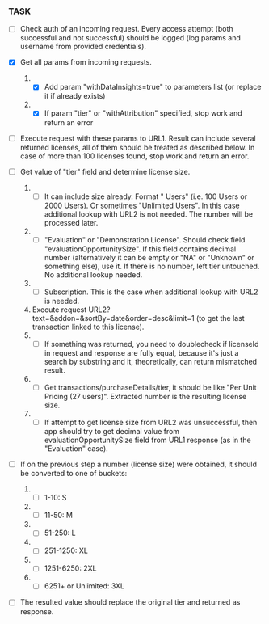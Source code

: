 ### TASK

- [ ] Check auth of an incoming request. Every access attempt (both successful and not successful) should be logged (log params and username from provided credentials).

- [x] Get all params from incoming requests.

  1. - [x] Add param "withDataInsights=true" to parameters list (or replace it if already exists)
  2. - [x] If param "tier" or "withAttribution" specified, stop work and return an error

- [ ] Execute request with these params to URL1. Result can include several returned licenses, all of them should be treated as described below. In case of more than 100 licenses found, stop work and return an error.

- [ ] Get value of "tier" field and determine license size.

  1. - [ ] It can include size already. Format "<Number> Users" (i.e. 100 Users or 2000 Users). Or sometimes "Unlimited Users". In this case additional lookup with URL2 is not needed. The number will be processed later.
  2. - [ ] "Evaluation" or "Demonstration License". Should check field "evaluationOpportunitySize". If this field contains decimal number (alternatively it can be empty or "NA" or "Unknown" or something else), use it. If there is no number, left tier untouched. No additional lookup needed.
  3. - [ ] Subscription. This is the case when additional lookup with URL2 is needed.
  4. Execute request URL2?text=<licenseId>&addon=<addonKey>&sortBy=date&order=desc&limit=1 (to get the last transaction linked to this license).
  5. - [ ] If something was returned, you need to doublecheck if licenseId in request and response are fully equal, because it's just a search by substring and it, theoretically, can return mismatched result.
  6. - [ ] Get transactions/purchaseDetails/tier, it should be like "Per Unit Pricing (27 users)". Extracted number is the resulting license size.
  7. - [ ] If attempt to get license size from URL2 was unsuccessful, then app should try to get decimal value from evaluationOpportunitySize field from URL1 response (as in the "Evaluation" case).

- [ ] If on the previous step a number (license size) were obtained, it should be converted to one of buckets:

  1. - [ ] 1-10: S
  2. - [ ] 11-50: M
  3. - [ ] 51-250: L
  4. - [ ] 251-1250: XL
  5. - [ ] 1251-6250: 2XL
  6. - [ ] 6251+ or Unlimited: 3XL

- [ ] The resulted value should replace the original tier and returned as response.
